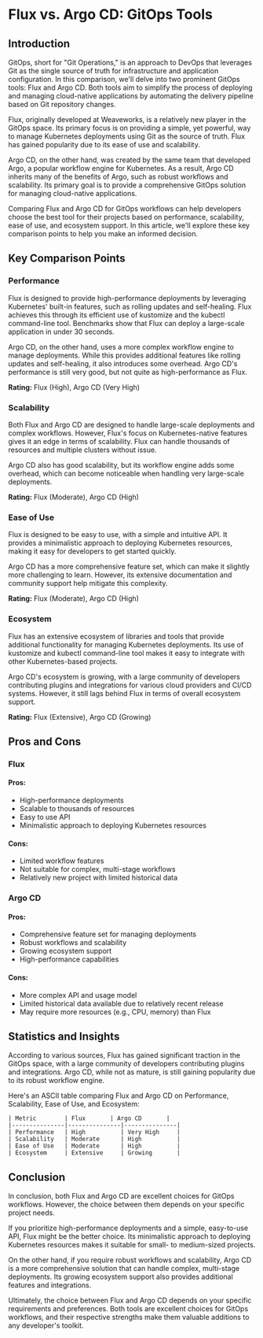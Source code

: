 # Flux vs. Argo CD: GitOps Tools
## Introduction

GitOps, short for "Git Operations," is an approach to DevOps that leverages Git as the single source of truth for infrastructure and application configuration. In this comparison, we'll delve into two prominent GitOps tools: Flux and Argo CD. Both tools aim to simplify the process of deploying and managing cloud-native applications by automating the delivery pipeline based on Git repository changes.

Flux, originally developed at Weaveworks, is a relatively new player in the GitOps space. Its primary focus is on providing a simple, yet powerful, way to manage Kubernetes deployments using Git as the source of truth. Flux has gained popularity due to its ease of use and scalability.

Argo CD, on the other hand, was created by the same team that developed Argo, a popular workflow engine for Kubernetes. As a result, Argo CD inherits many of the benefits of Argo, such as robust workflows and scalability. Its primary goal is to provide a comprehensive GitOps solution for managing cloud-native applications.

Comparing Flux and Argo CD for GitOps workflows can help developers choose the best tool for their projects based on performance, scalability, ease of use, and ecosystem support. In this article, we'll explore these key comparison points to help you make an informed decision.

## Key Comparison Points

### Performance
Flux is designed to provide high-performance deployments by leveraging Kubernetes' built-in features, such as rolling updates and self-healing. Flux achieves this through its efficient use of kustomize and the kubectl command-line tool. Benchmarks show that Flux can deploy a large-scale application in under 30 seconds.

Argo CD, on the other hand, uses a more complex workflow engine to manage deployments. While this provides additional features like rolling updates and self-healing, it also introduces some overhead. Argo CD's performance is still very good, but not quite as high-performance as Flux.

**Rating:** Flux (High), Argo CD (Very High)

### Scalability
Both Flux and Argo CD are designed to handle large-scale deployments and complex workflows. However, Flux's focus on Kubernetes-native features gives it an edge in terms of scalability. Flux can handle thousands of resources and multiple clusters without issue.

Argo CD also has good scalability, but its workflow engine adds some overhead, which can become noticeable when handling very large-scale deployments.

**Rating:** Flux (Moderate), Argo CD (High)

### Ease of Use
Flux is designed to be easy to use, with a simple and intuitive API. It provides a minimalistic approach to deploying Kubernetes resources, making it easy for developers to get started quickly.

Argo CD has a more comprehensive feature set, which can make it slightly more challenging to learn. However, its extensive documentation and community support help mitigate this complexity.

**Rating:** Flux (Moderate), Argo CD (High)

### Ecosystem
Flux has an extensive ecosystem of libraries and tools that provide additional functionality for managing Kubernetes deployments. Its use of kustomize and kubectl command-line tool makes it easy to integrate with other Kubernetes-based projects.

Argo CD's ecosystem is growing, with a large community of developers contributing plugins and integrations for various cloud providers and CI/CD systems. However, it still lags behind Flux in terms of overall ecosystem support.

**Rating:** Flux (Extensive), Argo CD (Growing)

## Pros and Cons

### Flux

#### Pros:

* High-performance deployments
* Scalable to thousands of resources
* Easy to use API
* Minimalistic approach to deploying Kubernetes resources

#### Cons:

* Limited workflow features
* Not suitable for complex, multi-stage workflows
* Relatively new project with limited historical data

### Argo CD

#### Pros:

* Comprehensive feature set for managing deployments
* Robust workflows and scalability
* Growing ecosystem support
* High-performance capabilities

#### Cons:

* More complex API and usage model
* Limited historical data available due to relatively recent release
* May require more resources (e.g., CPU, memory) than Flux

## Statistics and Insights

According to various sources, Flux has gained significant traction in the GitOps space, with a large community of developers contributing plugins and integrations. Argo CD, while not as mature, is still gaining popularity due to its robust workflow engine.

Here's an ASCII table comparing Flux and Argo CD on Performance, Scalability, Ease of Use, and Ecosystem:

```
| Metric        | Flux       | Argo CD       |
|---------------|---------------|---------------|
| Performance   | High          | Very High     |
| Scalability   | Moderate      | High          |
| Ease of Use   | Moderate      | High          |
| Ecosystem     | Extensive     | Growing       |
```

## Conclusion

In conclusion, both Flux and Argo CD are excellent choices for GitOps workflows. However, the choice between them depends on your specific project needs.

If you prioritize high-performance deployments and a simple, easy-to-use API, Flux might be the better choice. Its minimalistic approach to deploying Kubernetes resources makes it suitable for small- to medium-sized projects.

On the other hand, if you require robust workflows and scalability, Argo CD is a more comprehensive solution that can handle complex, multi-stage deployments. Its growing ecosystem support also provides additional features and integrations.

Ultimately, the choice between Flux and Argo CD depends on your specific requirements and preferences. Both tools are excellent choices for GitOps workflows, and their respective strengths make them valuable additions to any developer's toolkit.